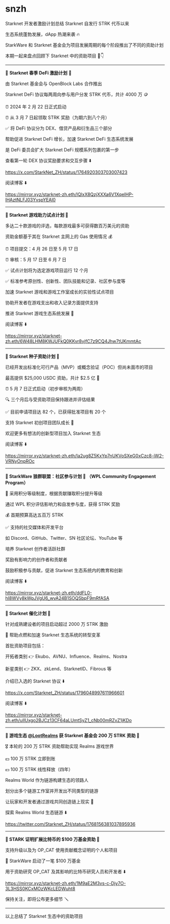 # snzh
Starknet 开发者激励计划总结
Starknet 自发行 STRK 代币以来

生态系统蓬勃发展，dApp 热潮来袭 🔥

StarkWare 和 Starknet 基金会为项目发展周期的每个阶段推出了不同的资助计划

本期一起来盘点回顾下 Starknet 中的资助项目 🧵👇 

---

🌟 **Starknet 春季 DeFi 激励计划** 🌟 


由 Starknet 基金会与 OpenBlock Labs 合作推出 

Starknet DeFi 协议每两周向参与用户分发 STRK 代币，共计 4000 万 🪙 

⏰ 2024 年 2 月 22 日正式启动

⏰ 从 3 月 7 日起领取 STRK 奖励（为期六到八个月）

✅ 将 DeFi 协议分为 DEX、借贷产品和衍生品三个部分

帮助促进 Starknet DeFi 增长，加速 Starknet DeFi 生态系统发展

是 DeFi 委员会扩大 Starknet DeFi 规模系列包裹的第一步

查看第一轮 DEX 协议奖励要求和交互步骤 ⬇️ 

https://x.com/StarkNet_ZH/status/1764920303703007423

阅读博客 ⬇️ 

https://mirror.xyz/starknet-zh.eth/IQlxX8QzjXXXa6V1XqeIHP-lHAztNLFJ03YvspYEAl0

---

**🌟 Starknet 游戏助力试点计划 🌟** 


多达二十款游戏的评选，每款游戏最多可获得数百万美元的资助

资助金额基于其在 Starknet 主网上的 Gas 使用情况 💰 

⏰ 项目提交：4 月 26 日至 5 月 17 日

⏰ 审核：5 月 17 日至 6 月 7 日

✅ 试点计划将为选定游戏项目运行 12 个月

✅ 标准参考原创性、创新性、团队技能和记录、社区参与度等

加速 Starknet 游戏和游戏工作室成长的实验性试点项目

协助开发者在游戏支出和收入记录方面提供支持

推进 Starknet 游戏生态系统发展 👾 

阅读博客 ⬇️ 

https://mirror.xyz/starknet-zh.eth/6W48LHM8KWJUFkQ0KKvr8vjfC7z9CQ4Jhw7tUKmmtAc

---

**🌟 Starknet 种子资助计划 🌟** 

已经开发出标准化可行产品（MVP）或概念验证（POC）但尚未面市的项目

最高提供 $25,000 USDC 资助，共计 $2.5 亿 🤑 

⏰ 5 月 7 日正式启动（初步审核为两周）

🔍 三个月后与受资助项目保持跟进并评估结果

✅ 目前申请项目达 82 个，已获得批准项目有 20 个

支持 Starknet 初创项目团队成长 🌟 

欢迎更多有想法的创新型项目加入 Starknet 生态

阅读博客 ⬇️ 

https://mirror.xyz/starknet-zh.eth/Ia2ug8Z5KxYp7nUKVoSXeG0xCzc8-iW2-VRNyOnpROc

---

**🌟 StarkWare 狼群联盟：社区参与计划 🌟 （WPL Community Engagement Program）**

📝 采用积分等级制度，根据贡献赚取积分提升等级

通过 WPL 积分评估影响力和自发参与度，获得 STRK 奖励 

💰 首期预算高达五百万 STRK

✅ 支持的社交媒体和开发平台

如 Discord、GitHub、Twitter、SN 社区论坛、YouTube 等

培养 Starknet 创作者活跃社群

奖励有影响力的创作者和贡献者

鼓励积极参与贡献，促进 Starknet 生态系统内的教育和创新

阅读博客 ⬇️ 

https://mirror.xyz/starknet-zh.eth/ddFL0-hI8WVy8kWpJVgU6_wvA24B1SOQSbpF9mRfASA

---

**🌟 Starknet 催化计划 🌟** 

针对成熟建设者的项目启动超过 2000 万 STRK 激励

🚀 帮助点燃和加速 Starknet 生态系统的转型变革

首批资助项目包括：

开拓者类别 👉 Ekubo、AVNU、Influence、Realms、Nostra 

新星类别 👉 ZKX、zkLend、StarknetID、Fibrous 等

介绍已入选的 Starknet 协议 ⬇️ 

https://x.com/Starknet_ZH/status/1796048997611966601

阅读博客 ⬇️ 

https://mirror.xyz/starknet-zh.eth/ulIUxgo2BJCz13CF64aLUmtSyZ1_cNb00mRZvZ1jKDo

---

**🌟 游戏生态 [@LootRealms](https://x.com/LootRealms) 获 Starknet 基金会 200 万 STRK 资助 🌟** 

🎖️ 本轮的 200 万 STRK 资助帮助实现 Realms 游戏世界

💵 100 万 STRK 立即到账

💵 100 万 STRK 线性释放（四年）

Realms World 作为链游构建生态的领路人

划分出多个链游工作室并开发出不同类型的链游

让玩家和开发者通过游戏共同创造链上现实 👾 

探索 Realms World 生态链游 ⬇️ 

https://twitter.com/Starknet_ZH/status/1768156381037895936

---

**🌟 STARK 证明扩展比特币的 $100 万基金资助 🌟** 

支持升级以及为 OP_CAT 使用贡献概念证明的个人和项目

💬 StarkWare 启动了一笔 $100 万基金

用于资助研究 OP_CAT 及其影响的比特币研究人员和开发者 ⬇️ 

https://mirror.xyz/starknet-zh.eth/1M9aE2M3vs-c-Djy7O-3L3HSS0KCxMOzWKcLEDWuht8

保持关注，即将公布更多细节 🪛 

---

以上总结了 Starknet 生态中的资助项目
